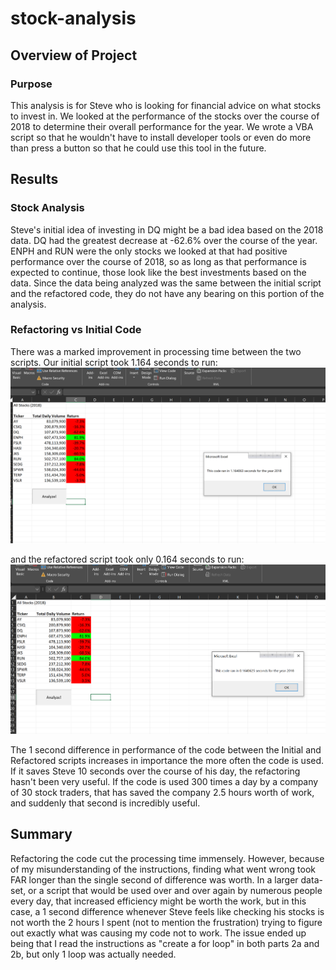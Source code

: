 # stock-analysis

## Overview of Project
 
### Purpose
This analysis is for Steve who is looking for financial advice on what stocks to invest in. We looked at the performance of the stocks over the course of 2018 to determine their overall performance for the year. We wrote a VBA script so that he wouldn't have to install developer tools or even do more than press a button so that he could use this tool in the future.

## Results

### Stock Analysis
Steve's initial idea of investing in DQ might be a bad idea based on the 2018 data. DQ had the greatest decrease at -62.6% over the course of the year. ENPH and RUN were the only stocks we looked at that had positive performance over the course of 2018, so as long as that performance is expected to continue, those look like the best investments based on the data. Since the data being analyzed was the same between the initial script and the refactored code, they do not have any bearing on this portion of the analysis.

### Refactoring vs Initial Code
There was a marked improvement in processing time between the two scripts. Our initial script took 1.164 seconds to run:
 ![First Script Elapsed Time](/resources/VBA_Challenge_2018_First_Script.png)

 and the refactored script took only 0.164 seconds to run:
![Refactored Script Elapsed Time](/resources/VBA_Challenge_2018_Refactored_Script.png)

The 1 second difference in performance of the code between the Initial and Refactored scripts increases in importance the more often the code is used. If it saves Steve 10 seconds over the course of his day, the refactoring hasn't been very useful. If the code is used 300 times a day by a company of 30 stock traders, that has saved the company 2.5 hours worth of work, and suddenly that second is incredibly useful.

 
## Summary

Refactoring the code cut the processing time immensely. However, because of my misunderstanding of the instructions, finding what went wrong took FAR longer than the single second of difference was worth. In a larger data-set, or a script that would be used over and over again by numerous people every day, that increased efficiency might be worth the work, but in this case, a 1 second difference whenever Steve feels like checking his stocks is not worth the 2 hours I spent (not to mention the frustration) trying to figure out exactly what was causing my code not to work. The issue ended up being that I read the instructions as "create a for loop" in both parts 2a and 2b, but only 1 loop was actually needed.
